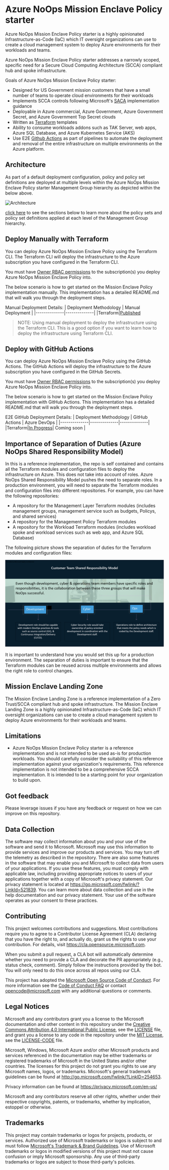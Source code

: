 # Azure NoOps Mission Enclave Policy starter #

Azure NoOps Mission Enclave Policy starter is a highly opinionated Infrastructure-as-Code (IaC) which IT oversight organizations can use to create a cloud management system to deploy Azure environments for their workloads and teams.

Azure NoOps Mission Enclave Policy starter addresses a narrowly scoped, specific need for a Secure Cloud Computing Architecture (SCCA) compliant hub and spoke infrastructure.

Goals of Azure NoOps Mission Enclave Policy starter:

- Designed for US Government mission customers that have a small number of teams to operate cloud environments for their workloads
- Implements SCCA controls following Microsoft's [SACA](https://aka.ms/saca) implementation guidance
- Deployable in Azure commercial, Azure Government, Azure Government Secret, and Azure Government Top Secret clouds
- Written as [Terraform](./infrastructure/terraform/) templates
- Ability to consume workloads addons such as TAK Server, web apps, Azure SQL Database, and Azure Kubernetes Service (AKS)
- Use E2E [Github Actions](https://docs.github.com/en/actions/learn-github-actions/understanding-github-actions) as part of  pipelines to automate the deployment and removal of the entire infrastructure on multiple environments on the Azure platform.

## Architecture ##

As part of a default deployment configuration, policy and policy set definitions are deployed at multiple levels within the Azure NoOps Mission Enclave Policy starter Management Group hierarchy as depicted within the below above.

![Architecture](./docs/images/normalized-architecture.png)

[click here]() to see the sections below to learn more about the policy sets and policy set definitions applied at each level of the Management Group hierarchy.

## Deploy Manually with Terraform ##

You can deploy Azure NoOps Mission Enclave Policy using the Terraform CLI. The Terraform CLI will deploy the infrastructure to the Azure subscription you have configured in the Terraform CLI.

You must have [Owner RBAC permissions](https://docs.microsoft.com/en-us/azure/role-based-access-control/built-in-roles#owner) to the subscription(s) you deploy Azure NoOps Mission Enclave Policy into.

The below scenario is how to get started on the Mission Enclave Policy implementation manually. This implementation has a detailed README.md that will walk you through the deployment steps.

Manual Deployment Details:
| Deployment Methodology | Manual Deployment |
|--------------|--------------|
|Terraform|[Published](./docs/10-manual-deployment-guide-terraform.md)

>NOTE: Using manual deployment to deploy the infrastructure using the Terraform CLI. This is a good option if you want to learn how to deploy the infrastructure using Terraform CLI.

## Deploy with GitHub Actions ##

You can deploy Azure NoOps Mission Enclave Policy using the GitHub Actions. The GitHub Actions will deploy the infrastructure to the Azure subscription you have configured in the GitHub Secrets.

You must have [Owner RBAC permissions](https://docs.microsoft.com/en-us/azure/role-based-access-control/built-in-roles#owner) to the subscription(s) you deploy Azure NoOps Mission Enclave Policy into.

The below scenario is how to get started on the Mission Enclave Policy implementation with GitHub Actions. This implementation has a detailed README.md that will walk you through the deployment steps.

E2E GitHub Deployment Details:
| Deployment Methodology | GitHub Actions | Azure DevOps |
|--------------|--------------|--------------|
|Terraform|[In Progress](./docs/09-e2e-deployment-guide-githubaction.md)| Coming soon |

## Importance of Separation of Duties (Azure NoOps Shared Responsibility Model) ##

In this is a reference implementation, the repo is self contained and contains all the Terraform modules and configuration files to deploy the infrastructure on Azure. This does not take into account of roles. Azure NoOps Shared Responsibility Model pushes the need to separate roles. In a production environment, you will need to separate the Terraform modules and configuration files into different repositories. For example, you can have the following repositories:

- A repository for the Management Layer Terraform modules (includes management groups, management service such as budgets, Policys, and shared services)
- A repository for the Management Policy Terraform modules
- A repository for the Workload Terraform modules (includes workload spoke and workload services such as web app, and Azure SQL Database)

The following picture shows the separation of duties for the Terraform modules and configuration files:

![Separation of Duties](./docs/images/shared-responsibility-model.png)

It is important to understand how you would set this up for a production environment. The separation of duties is important to ensure that the Terraform modules can be reused across multiple environments and allows the right role to control changes.

## Mission Enclave Landing Zone ##

The Mission Enclave Landing Zone is a reference implementation of a Zero Trust/SCCA compliant hub and spoke infrastructure. The Mission Enclave Landing Zone is a highly opinionated Infrastructure-as-Code (IaC) which IT oversight organizations can use to create a cloud management system to deploy Azure environments for their workloads and teams.

## Limitations ##

- Azure NoOps Mission Enclave Policy starter is a reference implementation and is not intended to be used as-is for production workloads. You should carefully consider the suitability of this reference implementation against your organization's requirements. This reference implementation is not intended to be a comprehensive SCCA implementation. It is intended to be a starting point for your organization to build upon.

## Got feedback ##

Please leverage issues if you have any feedback or request on how we can improve on this repository.

## Data Collection ##

The software may collect information about you and your use of the software and send it to Microsoft. Microsoft may use this information to provide services and improve our products and services. You may turn off the telemetry as described in the repository. There are also some features in the software that may enable you and Microsoft to collect data from users of your applications. If you use these features, you must comply with applicable law, including providing appropriate notices to users of your applications together with a copy of Microsoft's privacy statement. Our privacy statement is located at <https://go.microsoft.com/fwlink/?LinkId=521839>. You can learn more about data collection and use in the help documentation and our privacy statement. Your use of the software operates as your consent to these practices.

## Contributing ##

This project welcomes contributions and suggestions.  Most contributions require you to agree to a
Contributor License Agreement (CLA) declaring that you have the right to, and actually do, grant us
the rights to use your contribution. For details, visit <https://cla.opensource.microsoft.com>.

When you submit a pull request, a CLA bot will automatically determine whether you need to provide
a CLA and decorate the PR appropriately (e.g., status check, comment). Simply follow the instructions
provided by the bot. You will only need to do this once across all repos using our CLA.

This project has adopted the [Microsoft Open Source Code of Conduct](https://opensource.microsoft.com/codeofconduct/).
For more information see the [Code of Conduct FAQ](https://opensource.microsoft.com/codeofconduct/faq/) or
contact [opencode@microsoft.com](mailto:opencode@microsoft.com) with any additional questions or comments.

## Legal Notices ##

Microsoft and any contributors grant you a license to the Microsoft documentation and other content
in this repository under the [Creative Commons Attribution 4.0 International Public License](https://creativecommons.org/licenses/by/4.0/legalcode),
see the [LICENSE](LICENSE) file, and grant you a license to any code in the repository under the [MIT License](https://opensource.org/licenses/MIT), see the
[LICENSE-CODE](LICENSE-CODE) file.

Microsoft, Windows, Microsoft Azure and/or other Microsoft products and services referenced in the documentation
may be either trademarks or registered trademarks of Microsoft in the United States and/or other countries.
The licenses for this project do not grant you rights to use any Microsoft names, logos, or trademarks.
Microsoft's general trademark guidelines can be found at <http://go.microsoft.com/fwlink/?LinkID=254653>.

Privacy information can be found at <https://privacy.microsoft.com/en-us/>

Microsoft and any contributors reserve all other rights, whether under their respective copyrights, patents,
or trademarks, whether by implication, estoppel or otherwise.

## Trademarks ##

This project may contain trademarks or logos for projects, products, or services. Authorized use of Microsoft
trademarks or logos is subject to and must follow
[Microsoft's Trademark & Brand Guidelines](https://www.microsoft.com/legal/intellectualproperty/trademarks/usage/general).
Use of Microsoft trademarks or logos in modified versions of this project must not cause confusion or imply Microsoft sponsorship.
Any use of third-party trademarks or logos are subject to those third-party's policies.
